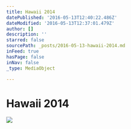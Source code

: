 ```yaml
---
title: Hawaii 2014
datePublished: '2016-05-13T12:40:22.486Z'
dateModified: '2016-05-13T12:37:01.479Z'
author: []
description: ''
starred: false
sourcePath: _posts/2016-05-13-hawaii-2014.md
inFeed: true
hasPage: false
inNav: false
_type: MediaObject

---
```

# Hawaii 2014
![](https://the-grid-user-content.s3-us-west-2.amazonaws.com/d9dc3e36-0f0e-480e-b50f-bfd4ebe0eb09.jpg)